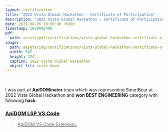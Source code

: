 ```yaml
---
layout: certification
title: "2022 Vista Global Hackathon - Certificate of Participation"
description: "2022 Vista Global Hackathon - Certificate of Participation"
date: 2022-08-05 10:00:00 +0200
timestamp: 1659686400
pdf:
  path: assets/pdf/certifications/vista-global-hackathon-certificate-of-participation.pdf
image:
  path: assets/img/certifications/vista-global-hackathon-certificate-of-participation.webp
  width: 547
  height: 424
  caption: 2022 Vista Global Hackathon
  object-fit: scale-down
---
```


<br /> 

<p class="lead text-center">
  I was part of <strong>ApiDOMinator</strong> team which was representing SmartBear
  at 2022 Vista Global Hackathon and <strong>won</strong> <strong>BEST ENGINEERING</strong> category with 
  following <strong>hack</strong>:
</p>

<div class="list-group">
  <a href="https://github.com/swagger-api/apidom-lsp-vscode" class="list-group-item list-group-item-action">
    <div class="d-flex w-100 justify-content-between">
      <h3 class="h5 mb-1"><i class="fab fa-github"></i> ApiDOM LSP VS Code</h3>
    </div>
    <blockquote class="blockquote fs-6 mb-1">
      ApiDOM VS Code Extension.
    </blockquote>
    <script type="application/ld+json">
      {
        "@context": "https://schema.org",
        "@type": "SoftwareSourceCode",
        "author": { "@id": "{{ site.url }}" },
        "name": "ApiDOM LSP VS Code",
        "abstract": "ApiDOM VS Code Extension",
        "codeRepository": "https://github.com/swagger-api/apidom-lsp-vscode"
      }
    </script>
  </a>
</div>